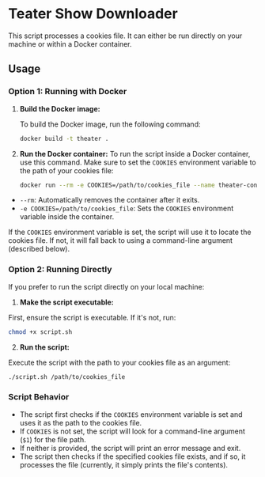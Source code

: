 # Teater Show Downloader

This script processes a cookies file. It can either be run directly on your machine or within a Docker container.

## Usage

### Option 1: Running with Docker

1. **Build the Docker image:**

   To build the Docker image, run the following command:

   ```bash
   docker build -t theater .
   ```
2. **Run the Docker container:**
   To run the script inside a Docker container, use this command. Make sure to set the ```COOKIES``` environment        variable to the path of your cookies file:

   ```bash
   docker run --rm -e COOKIES=/path/to/cookies_file --name theater-container -v ./:/downloads theater
   ```
  - `--rm`: Automatically removes the container after it exits.
  - `-e COOKIES=/path/to/cookies_file`: Sets the `COOKIES` environment variable inside the container.

If the `COOKIES` environment variable is set, the script will use it to locate the cookies file. If not, it will fall back to using a command-line argument (described below).

### Option 2: Running Directly

If you prefer to run the script directly on your local machine:

1. **Make the script executable:**

First, ensure the script is executable. If it's not, run:

```bash
chmod +x script.sh
```

2. **Run the script:**

Execute the script with the path to your cookies file as an argument:
```bash
./script.sh /path/to/cookies_file
```

### Script Behavior

- The script first checks if the `COOKIES` environment variable is set and uses it as the path to the cookies file.
- If `COOKIES` is not set, the script will look for a command-line argument (`$1`) for the file path.
- If neither is provided, the script will print an error message and exit.
- The script then checks if the specified cookies file exists, and if so, it processes the file (currently, it simply prints the file's contents).
